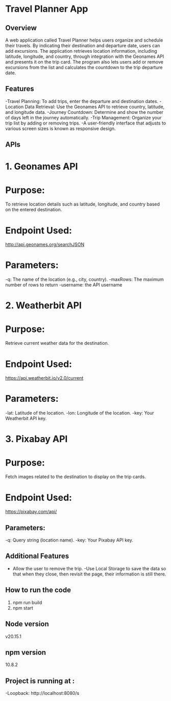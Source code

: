 # Travel Planner App 

## Overview

A web application called Travel Planner helps users organize and schedule their travels. By indicating their destination and departure date, users can add excursions. The application retrieves location information, including latitude, longitude, and country, through integration with the Geonames API and presents it on the trip card. The program also lets users add or remove excursions from the list and calculates the countdown to the trip departure date.

## Features
  -Travel Planning: To add trips, enter the departure and destination dates.
  -Location Data Retrieval: Use the Geonames API to retrieve country, latitude, and longitude data.
  -Journey Countdown: Determine and show the number of days left in the journey automatically.
  -Trip Management: Organize your trip list by adding or removing trips.
  -A user-friendly interface that adjusts to various screen sizes is known as responsive design.

## APIs

# 1. Geonames API

# Purpose:
  To retrieve location details such as latitude, longitude, and country based on the entered destination.

# Endpoint Used:
  http://api.geonames.org/searchJSON

# Parameters:
  -q: The name of the location (e.g., city, country).
  -maxRows: The maximum number of rows to return
  -username: the API username

# 2.  Weatherbit API

# Purpose:
  Retrieve current weather data for the destination.

# Endpoint Used:
  https://api.weatherbit.io/v2.0/current

# Parameters:
  -lat: Latitude of the location.
  -lon: Longitude of the location.
  -key: Your Weatherbit API key.

# 3. Pixabay API

# Purpose:
  Fetch images related to the destination to display on the trip cards.

# Endpoint Used:
  https://pixabay.com/api/

## Parameters:
  -q: Query string (location name).
  -key: Your Pixabay API key.

## Additional Features
  - Allow the user to remove the trip.
  -Use Local Storage to save the data so that when they close, then revisit the page, their information is still there.

## How to run the code
1. npm run build
2. npm start

## Node version
v20.15.1

## npm version
10.8.2

## Project is running at :
  -Loopback: http://localhost:8080/s

